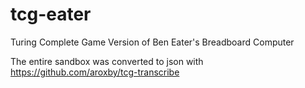 # tcg-eater
Turing Complete Game Version of Ben Eater's Breadboard Computer

The entire sandbox was converted to json with https://github.com/aroxby/tcg-transcribe
